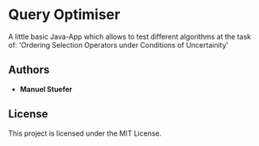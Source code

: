 # Query Optimiser

A little basic Java-App which allows to test different algorithms at the task of: 
'Ordering Selection Operators under Conditions of Uncertainity' 

## Authors

* **Manuel Stuefer** 

## License

This project is licensed under the MIT License.